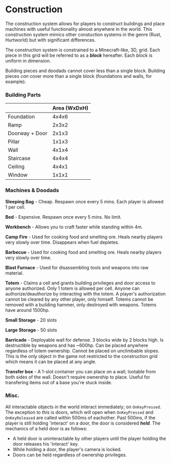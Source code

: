 # Construction #
The construction system allows for players to construct buildings and place machines with useful functionality almost anywhere in the world. This construction system mimics other constuction systems in the genre (Rust, Hurtworld) but with significant differences.

The construction system is constrained to a Minecraft-like, 3D, grid. Each piece in this grid will be referred to as a ***block*** hereafter. Each *block* is uniform in dimension.

Building pieces and doodads cannot cover less than a single block. Building pieces *can* cover more than a single block (foundations and walls, for example).


### Building Parts ###
|                   | Area (WxDxH)  |
| ----------------- | ------------- |
| Foundation        | 4x4x6         |
| Ramp              | 2x3x2         |
| Doorway + Door    | 2x1x3         |
| Pillar            | 1x1x3         |
| Wall              | 4x1x4         |
| Staircase         | 4x4x4         |
| Ceiling           | 4x4x1         |
| Window            | 1x1x1         |


### Machines & Doodads ###
**Sleeping Bag** - Cheap. Respawn once every 5 mins. Each player is allowed 1 per cell.

**Bed** - Expensive. Respawn once every 5 mins. No limit.

**Workbench** - Allows you to craft faster while standing within 4m.

**Camp Fire** - Used for cooking food and smelting ore. Heals nearby players very slowly over time. Disappears when fuel depletes.

**Barbecue** - Used for cooking food and smelting ore. Heals nearby players very slowly over time.

**Blast Furnace** - Used for disassembling tools and weapons into raw material.

**Totem** - Claims a cell and grants building privileges and door access to anyone authorized. Only 1 totem is allowed per cell. Anyone can authorize/deauthorize by interacting with the totem. A player's authorization cannot be cleared by any other player, only himself. Totems cannot be removed with a building hammer, only destroyed with weapons. Totems have around 1500hp.

**Small Storage** - 20 slots

**Large Storage** - 50 slots

**Barricade** - Deployable wall for defense. 3 blocks wide by 2 blocks high. Is destructible by weapons and has ~600hp. Can be placed anywhere regardless of totem ownership. Cannot be placed on unclimbable slopes. This is the only object in the game not restricted to the construction grid which means it can be placed at any angle.

**Transfer box** - A 1-slot container you can place on a wall; lootable from both sides of the wall. Doesn't require ownership to place. Useful for transfering items out of a base you're stuck inside.


### Misc. ###
All interactable objects in the world interact immediately; on `OnKeyPressed`. The exception to this is doors, which will open when `OnKeyPressed` and `OnKeyReleased` are called within 500ms of eachother. Past 500ms, if the player is still holding 'interact' on a door, the door is considered ***held***. The mechanics of a held door is as follows:
 - A held door is uninteractable by other players until the player holding the door releases his 'interact' key.
 - While holding a door, the player's camera is locked.
 - Doors can be held regardless of ownership privileges.
